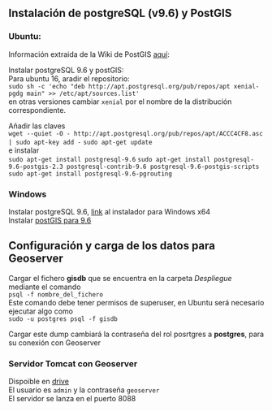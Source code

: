 ## Instalación de postgreSQL (v9.6) y PostGIS

### Ubuntu:

Información extraida de la Wiki de PostGIS [aquí](http://trac.osgeo.org/postgis/wiki/UsersWikiPostGIS23UbuntuPGSQL96Apt):

Instalar postgreSQL 9.6 y postGIS:  
Para ubuntu 16, aradir el repositorio:  
`sudo sh -c 'echo "deb http://apt.postgresql.org/pub/repos/apt xenial-pgdg main" >> /etc/apt/sources.list'`  
en otras versiones cambiar `xenial` por el nombre de la distribución correspondiente.

Añadir las claves  
`wget --quiet -O - http://apt.postgresql.org/pub/repos/apt/ACCC4CF8.asc | sudo apt-key add -`
`sudo apt-get update`  
e instalar  
`sudo apt-get install postgresql-9.6`
`sudo apt-get install postgresql-9.6-postgis-2.3 postgresql-contrib-9.6 postgresql-9.6-postgis-scripts`
`sudo apt-get install postgresql-9.6-pgrouting`

### Windows
Instalar postgreSQL 9.6, [link](https://www.enterprisedb.com/thank-you-downloading-postgresql?anid=209611) al instalador para Windows x64  
Instalar [postGIS para 9.6 ](http://download.osgeo.org/postgis/windows/pg96/)

 ## Configuración y carga de los datos para Geoserver
 
 Cargar el fichero **gisdb** que se encuentra en la carpeta *Despliegue* mediante el comando  
 `psql -f nombre_del_fichero`  
Este comando debe tener permisos de superuser, en Ubuntu será necesario ejecutar algo como  
`sudo -u postgres psql -f gisdb `

Cargar este dump cambiará la contraseña del rol posrtgres a **postgres**, para su conexión con Geoserver

### Servidor Tomcat con Geoserver

Dispoible en [drive](https://drive.google.com/open?id=1aIKxPP4JdvjCAQVKtufwkcGRw8TKGDoK)  
El usuario es `admin` y la contraseña `geoserver`  
El servidor se lanza en el puerto 8088
